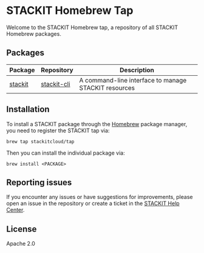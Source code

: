 # STACKIT Homebrew Tap

Welcome to the STACKIT Homebrew tap, a repository of all STACKIT Homebrew packages.

## Packages

| Package                              | Repository                                                 | Description                                          |
| ------------------------------------ | ---------------------------------------------------------- | ---------------------------------------------------- |
| [stackit](Casks/stackit.rb) | [stackit-cli](https://github.com/stackitcloud/stackit-cli) | A command-line interface to manage STACKIT resources |

## Installation

To install a STACKIT package through the [Homebrew](https://brew.sh/) package manager, you need to register the STACKIT tap via:

```shell
brew tap stackitcloud/tap
```

Then you can install the individual package via:

```shell
brew install <PACKAGE>
```

## Reporting issues

If you encounter any issues or have suggestions for improvements, please open an issue in the repository or create a ticket in the [STACKIT Help Center](https://support.stackit.cloud/).

## License

Apache 2.0
